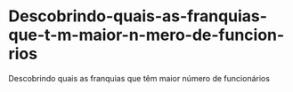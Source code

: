# Descobrindo-quais-as-franquias-que-t-m-maior-n-mero-de-funcion-rios
Descobrindo quais as franquias que têm maior número de funcionários
